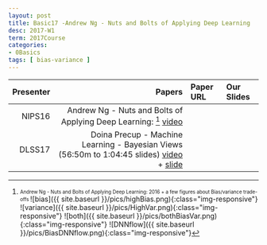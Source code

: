```yaml
---
layout: post
title: Basic17 -Andrew Ng - Nuts and Bolts of Applying Deep Learning
desc: 2017-W1
term: 2017Course
categories:
- 0Basics
tags: [ bias-variance ]
---
```


| Presenter | Papers | Paper URL| Our Slides |
| -----: | ---------------------------: | :----- | :----- |
| NIPS16 | Andrew Ng - Nuts and Bolts of Applying Deep Learning: [^1] [video](https://www.youtube.com/watch?v=F1ka6a13S9I) |
| DLSS17 | Doina Precup - Machine Learning - Bayesian Views (56:50m to 1:04:45 slides) [video](http://videolectures.net/deeplearning2017_precup_machine_learning/) + [slide](http://videolectures.net/site/normal_dl/tag=1129744/deeplearning2017_precup_machine_learning_01.pdf)|

[^1]: <sub><sup> Andrew Ng - Nuts and Bolts of Applying Deep Learning: 2016 +  a few figures about Bias/variance trade-offs </sup></sub>
![bias]({{ site.baseurl }}/pics/highBias.png){:class="img-responsive"}
![variance]({{ site.baseurl }}/pics/HighVar.png){:class="img-responsive"}
![both]({{ site.baseurl }}/pics/bothBiasVar.png){:class="img-responsive"}
![DNNflow]({{ site.baseurl }}/pics/BiasDNNflow.png){:class="img-responsive"}
